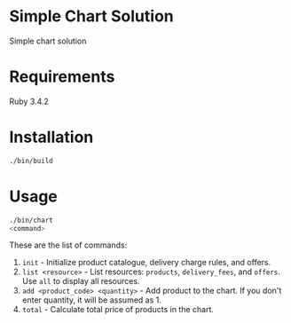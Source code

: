 # Simple Chart Solution

Simple chart solution

# Requirements

Ruby 3.4.2

# Installation

```bash
./bin/build
```

# Usage

```bash
./bin/chart
<command>
```

These are the list of commands:

1. `init` - Initialize product catalogue, delivery charge rules, and offers.
2. `list <resource>` - List resources: `products`, `delivery_fees`, and `offers`. Use `all` to display all resources.
3. `add <product_code> <quantity>` - Add product to the chart. If you don't enter quantity, it will be assumed as 1.
4. `total` - Calculate total price of products in the chart.
